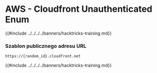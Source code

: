 # AWS - Cloudfront Unauthenticated Enum

{{#include ../../../../banners/hacktricks-training.md}}

### Szablon publicznego adresu URL
```
https://{random_id}.cloudfront.net
```
{{#include ../../../../banners/hacktricks-training.md}}

